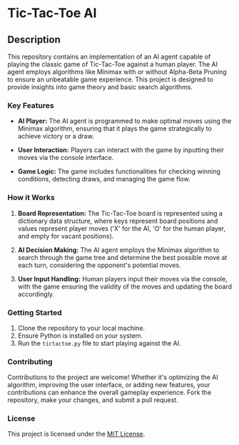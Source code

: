 # **Tic-Tac-Toe AI**

## **Description**

This repository contains an implementation of an AI agent capable of playing the classic game of Tic-Tac-Toe against a human player. The AI agent employs algorithms like Minimax with or without Alpha-Beta Pruning to ensure an unbeatable game experience. This project is designed to provide insights into game theory and basic search algorithms.

### **Key Features**

- **AI Player:** The AI agent is programmed to make optimal moves using the Minimax algorithm, ensuring that it plays the game strategically to achieve victory or a draw.

- **User Interaction:** Players can interact with the game by inputting their moves via the console interface.

- **Game Logic:** The game includes functionalities for checking winning conditions, detecting draws, and managing the game flow.

### **How it Works**

1. **Board Representation:** The Tic-Tac-Toe board is represented using a dictionary data structure, where keys represent board positions and values represent player moves ('X' for the AI, 'O' for the human player, and empty for vacant positions).

2. **AI Decision Making:** The AI agent employs the Minimax algorithm to search through the game tree and determine the best possible move at each turn, considering the opponent's potential moves.

3. **User Input Handling:** Human players input their moves via the console, with the game ensuring the validity of the moves and updating the board accordingly.

### **Getting Started**

1. Clone the repository to your local machine.
2. Ensure Python is installed on your system.
3. Run the `tictactoe.py` file to start playing against the AI.

### **Contributing**

Contributions to the project are welcome! Whether it's optimizing the AI algorithm, improving the user interface, or adding new features, your contributions can enhance the overall gameplay experience. Fork the repository, make your changes, and submit a pull request.

### **License**

This project is licensed under the [MIT License](LICENSE).

